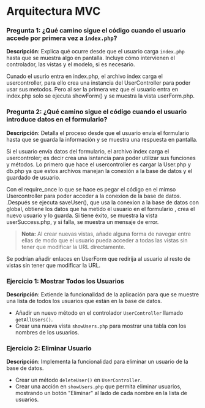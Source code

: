 
# Arquitectura MVC

### Pregunta 1: ¿Qué camino sigue el código cuando el usuario accede por primera vez a `index.php`?
**Descripción**: Explica qué ocurre desde que el usuario carga `index.php` hasta que se muestra algo en pantalla. Incluye cómo intervienen el controlador, las vistas y el modelo, si es necesario.

Cunado el usurio entra en index.php, el archivo index carga el usercontroller, para ello crea una instancia del UserController para poder usar sus metodos.  Pero al ser la primera vez que el usuario entra en index.php solo se ejecuta showForm() y se muestra la vista userForm.php.



### Pregunta 2: ¿Qué camino sigue el código cuando el usuario introduce datos en el formulario?
**Descripción**: Detalla el proceso desde que el usuario envía el formulario hasta que se guarda la información y se muestra una respuesta en pantalla.

Si el usuario envía datos del formulario, el archivo index carga el usercontroler; es decir crea una isntancia para poder utilizar sus funciones y métodos. Lo primero que hace el usercontroller es cargar la User.php y db.php ya que estos archivos manejan la conexión a la base de datos y el guardado de usuario.

Con el require_once lo que se hace es pegar el código en el mimso Usercontroller para poder acceder a la conexion de la base de datos. .Después se ejecuta saveUser(), que usa la conexion a la base de datos con global, obtiene los datos que ha metido el usuario en el formulario , crea el nuevo usuario y lo guarda. Si tiene éxito, se muestra la vista userSuccess.php, y si falla, se muestra un mensaje de error.

> **Nota:** Al crear nuevas vistas, añade alguna forma de navegar entre ellas de modo que el usuario pueda acceder a todas las vistas sin tener que modificar la URL directamente.

Se podrían añadir enlaces en UserForm que redirija al usuario al resto de vistas sin tener que modificar la URL.


### Ejercicio 1: Mostrar Todos los Usuarios
**Descripción**: Extiende la funcionalidad de la aplicación para que se muestre una lista de todos los usuarios que están en la base de datos.
- Añadir un nuevo método en el controlador `UserController` llamado `getAllUsers()`.
- Crear una nueva vista `showUsers.php` para mostrar una tabla con los nombres de los usuarios.

### Ejercicio 2: Eliminar Usuario
**Descripción**: Implementa la funcionalidad para eliminar un usuario de la base de datos.
- Crear un método `deleteUser()` en `UserController`.
- Crear una acción en `showUsers.php` que permita eliminar usuarios, mostrando un botón "Eliminar" al lado de cada nombre en la lista de usuarios.
